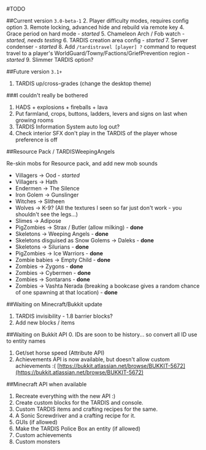 #TODO

##Current version `3.0-beta-1`
2. Player difficulty modes, requires config option
3. Remote locking, advanced hide and rebuild via remote key
4. Grace period on hard mode - _started_
5. Chameleon Arch / Fob watch - _started, needs testing_
6. TARDIS creation area config - _started_
7. Server condenser - _started_
8. Add `/tardistravel [player] ?` command to request travel to a player's WorldGuard/Towny/Factions/GriefPrevention region - _started_
9. Slimmer TARDIS option?

##Future version `3.1+`
1. TARDIS up/cross-grades (change the desktop theme)

###I couldn't really be bothered
1. HADS + explosions + fireballs + lava
2. Put farmland, crops, buttons, ladders, levers and signs on last when growing rooms
3. TARDIS Information System auto log out?
4. Check interior SFX don't play in the TARDIS of the player whose preference is off

##Resource Pack / TARDISWeepingAngels

Re-skin mobs for Resource pack, and add new mob sounds

* Villagers -> Ood - _started_
* Villagers -> Hath
* Endermen -> The Silence
* Iron Golem -> Gunslinger
* Witches -> Slitheen
* Wolves -> K-9? (All the textures I seen so far just don't work - you shouldn't see the legs...)
* Slimes -> Adipose
* PigZombies -> Strax / Butler (allow milking) - __done__
* Skeletons -> Weeping Angels - __done__
* Skeletons disguised as Snow Golems -> Daleks - __done__
* Skeletons -> Silurians - __done__
* PigZombies -> Ice Warriors - __done__
* Zombie babies -> Empty Child - __done__
* Zombies -> Zygons - __done__
* Zombies -> Cybermen - __done__
* Zombies -> Sontarans - __done__
* Zombies -> Vashta Nerada (breaking a bookcase gives a random chance of one spawning at that location) - __done__

##Waiting on Minecraft/Bukkit update

1. TARDIS invisibility - 1.8 barrier blocks?
2. Add new blocks / items

##Waiting on Bukkit API
0. IDs are soon to be history... so convert all ID use to entity names
1. Get/set horse speed (Attribute API)
2. Achievements API is now available, but doesn't allow custom achievements :( [https://bukkit.atlassian.net/browse/BUKKIT-5672](https://bukkit.atlassian.net/browse/BUKKIT-5672)

##Minecraft API when available
1. Recreate everything with the new API :)
2. Create custom blocks for the TARDIS and console.
3. Custom TARDIS items and crafting recipes for the same.
4. A Sonic Screwdriver and a crafting recipe for it.
5. GUIs (if allowed)
6. Make the TARDIS Police Box an entity (if allowed)
7. Custom achievements
8. Custom monsters
